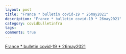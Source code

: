 ```yaml
---
layout: post
title: "France * bulletin covid-19 * 26may2021"
description: "France * bulletin covid-19 * 26may2021"
category: covidbulletinfra
tags: 
comments: true
---
```


[France * bulletin covid-19 * 26may2021](https://bit.ly/fra-c19-bulletin)
